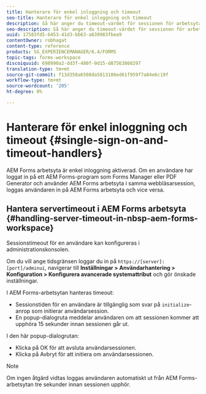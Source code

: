 ```yaml
---
title: Hanterare för enkel inloggning och timeout
seo-title: Hanterare för enkel inloggning och timeout
description: Så här anger du timeout-värdet för sessionen för arbetsytan i AEM Forms.
seo-description: Så här anger du timeout-värdet för sessionen för arbetsytan i AEM Forms.
uuid: 17583fd5-6453-41d3-bb63-a639983fbea9
contentOwner: robhagat
content-type: reference
products: SG_EXPERIENCEMANAGER/6.4/FORMS
topic-tags: forms-workspace
discoiquuid: 698990a2-dd3f-480f-9d15-d87563860297
translation-type: tm+mt
source-git-commit: f13d358a6508da5813186ed61f959f7a84e6c19f
workflow-type: tm+mt
source-wordcount: '205'
ht-degree: 0%

---
```



# Hanterare för enkel inloggning och timeout {#single-sign-on-and-timeout-handlers}

AEM Forms arbetsyta är enkel inloggning aktiverad. Om en användare har loggat in på ett AEM Forms-program som Forms Manager eller PDF Generator och använder AEM Forms arbetsyta i samma webbläsarsession, loggas användaren in på AEM Forms arbetsyta och vice versa.

## Hantera servertimeout i AEM Forms arbetsyta {#handling-server-timeout-in-nbsp-aem-forms-workspace}

Sessionstimeout för en användare kan konfigureras i administrationskonsolen.

Om du vill ange tidsgränsen loggar du in på `https://[server]:[port]/adminui`, navigerar till **Inställningar > Användarhantering > Konfiguration > Konfigurera avancerade systemattribut** och gör önskade inställningar.

I AEM Forms-arbetsytan hanteras timeout:

* Sessionstiden för en användare är tillgänglig som svar på `initialize`-anrop som initierar användarsession.
* En popup-dialogruta meddelar användaren om att sessionen kommer att upphöra 15 sekunder innan sessionen går ut.

I den här popup-dialogrutan:

* Klicka på OK för att avsluta användarsessionen.
* Klicka på Avbryt för att initiera om användarsessionen.

>[!NOTE]
>
>Om ingen åtgärd vidtas loggas användaren automatiskt ut från AEM Forms-arbetsytan tre sekunder innan sessionen upphör.

